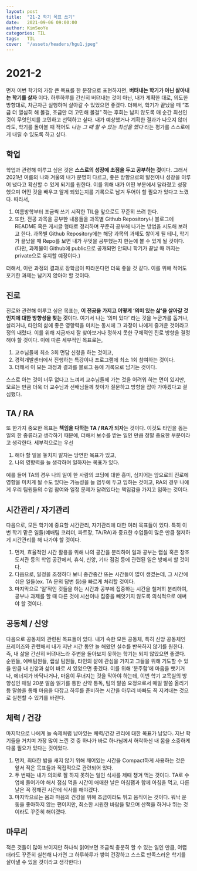 ```yaml
---
layout: post
title:  "21-2 학기 목표 쓰기"
date:   2021-09-06 09:00:00
author: KimSeoYe
categories: TIL
tags:   TIL
cover:  "/assets/headers/hgu1.jpeg"
---
```


# 2021-2

먼저 이번 학기의 가장 큰 목표를 한 문장으로 표현하자면, **버텨내는 학기가 아닌 살아내는 학기를 살자** 이다. 하루하루를 간신히 버텨내는 것이 아닌, 내가 계획한 대로, 의도한 방향대로, 차근차근 실행하며 살아갈 수 있었으면 좋겠다. 더해서, 학기가 끝났을 떼 “조금 더 열심히 해 볼걸, 조금만 더 고민해 볼걸” 하는 후회는 남지 않도록 매 순간 최선인 것이 무엇인지를 고민하고 선택하고 싶다. 내가 예상했거나 계획한 결과가 나오지 않더라도, 학기를 돌아볼 때 적어도 *나는 그 때 할 수 있는 최선을 했다* 라는 평가를 스스로에게 내릴 수 있도록 하고 싶다.

## 학업

학업과 관련해 이루고 싶은 것은 **스스로의 성장에 초점을 두고 공부하는 것**이다. 그래서 2021년 여름의 나와 겨울의 내가 분명히 다르고, 좋은 방향으로의 발전이나 성장을 이루어 냈다고 확신할 수 있게 되기를 원한다. 
이를 위해 내가 어떤 부분에서 달라졌고 성장했으며 어떤 것을 배우고 알게 되었는지를 기록으로 남겨 두어야 할 필요가 있다고 느꼈다. 따라서,
1. 여름방학부터 조금씩 쓰기 시작한 TIL을 앞으로도 꾸준히 쓰려 한다. 
2. 또한, 전공 과목을 공부한 내용들을 과목별 Github Repository나 블로그에 README 혹은 게시글 형태로 정리하며 꾸준히 공부해 나가는 방법을 시도해 보려고 한다. 과목별 Github Repository에는 해당 과목의 과제도 쌓이게 될 테니, 학기가 끝났을 때 Repo를 보면 내가 무엇을 공부했는지 한눈에 볼 수 있게 될 것이다. (다만, 과제물이 Github에 public으로 공개되면 안되니 학기가 끝날 때 까지는 private으로 유지할 예정이다.)

더해서, 이런 과정의 결과로 장학금이 따라온다면 더욱 좋을 것 같다. 이를 위해 적어도 포기한 과제는 남기지 않아야 할 것이다.

## 진로

진로와 관련해 이루고 싶은 목표는, **이 전공을 가지고 어떻게 ‘의미 있는 삶’을 살아갈 것인지에 대한 방향성을 찾는 것**이다. 여기서 나는 ‘의미 있다’ 라는 것을 누군가를 돕거나, 살리거나, 타인의 삶에 좋은 영향력을 미치는 동시에 그 과정이 나에게 즐거운 것이라고 정의 내렸다. 이를 위해 지금까지 잘 찾아보거나 정하지 못한 구체적인 진로 방향을 결정해야 할 것이다. 이에 따른 세부적인 목표로는, 
1. 교수님들께 최소 3회 면담 신청을 하는 것이고, 
2. 경력개발센터에서 진행하는 특강이나 프로그램에 최소 1회 참여하는 것이다. 
3. 더해서 이 모든 과정과 결과를 블로그 등에 기록으로 남기는 것이다. 
   
스스로 아는 것이 너무 없다고 느껴져 교수님들께 가는 것을 어려워 하는 면이 있지만, 모르는 만큼 더욱 더 교수님과 선배님들께 찾아가 질문하고 방향을 잡아 가야겠다고 결심했다.

## TA / RA

또 한가지 중요한 목표는 **책임을 다하는 TA / RA가 되자**는 것이다. 이것도 타인을 돕는 일의 한 종류라고 생각하기 때문에, 더해서 보수를 받는 일인 만큼 정말 중요한 부분이라고 생각한다. 세부적으로는 우선 
1. 해야 할 일을 놓치지 말자는 당연한 목표가 있고, 
2. 나의 영향력을 늘 생각하며 일하자는 목표가 있다. 

예를 들어 TA의 경우 나의 일이 한 사람의 코딩에 대한 흥미, 심지어는 앞으로의 진로에 영향을 미치게 될 수도 있다는 가능성을 늘 염두에 두고 임하는 것이고, RA의 경우 나에게 우리 팀원들의 수업 참여와 일정 문제가 달려있다는 책임감을 가지고 임하는 것이다.

## 시간관리 / 자기관리

다음으로, 모든 학기에 중요할 시간관리, 자기관리에 대한 여러 목표들이 있다. 특히 이번 학기 맡은 일들(예배팀 코리더, 파트장, TA/RA)과 중요한 수업들이 많은 만큼 철저하게 시간관리를 해 나가야 할 것이다. 
1. 먼저, 효율적인 시간 활용을 위해 나의 공간을 분리하여 일과 공부는 랩실 혹은 창조도서관 등의 학업 공간에서, 휴식, 신앙, 기타 점검 등에 관련된 일은 방에서 할 것이다. 
2. 다음으로, 일정을 조정하다 보니 중간중간 뜨는 시간들이 많이 생겼는데, 그 시간에 쉬운 일들(ex. TA 문의 답변 등)을 빠르게 처리할 것이다. 
3. 마지막으로 ‘일’적인 것들을 하는 시간과 공부에 집중하는 시간을 철저히 분리하여, 공부나 과제를 할 때 다른 것에 시선이나 집중을 빼앗기지 않도록 의식적으로 애써야 할 것이다.

## 공동체 / 신앙

다음으로 공동체와 관련된 목표들이 있다. 내가 속한 모든 공동체, 특히 신앙 공동체인 프레이즈와 관련해서 내가 지난 시간 동안 늘 해왔던 실수를 반복하지 않기를 원한다. 즉, 내 삶을 간신히 버텨내느라 주변을 돌아보지 못하는 학기는 되지 않았으면 좋겠다. 순원들, 예배팀원들, 랩실 팀원들, 타인의 삶에 관심을 가지고 그들을 위해 기도할 수 있을 만큼 내 신앙과 삶이 바로 서 있었으면 좋겠다.
이를 위해 ‘분주함’에 마음을 뺏기거나, 에너지가 바닥나거나, 마음이 무너지는 것을 막아야 하는데, 이번 학기 교목실의 방향성인 매일 20분 말씀 읽기를 통한 신약 통독, 팀의 말씀 요정으로서 매일 말씀 올리기 등 말씀을 통해 마음을 다잡고 하루를 준비하는 시간을 아무리 바빠도 꼭 지켜내는 것으로 실천할 수 있기를 바란다.

## 체력 / 건강

마지막으로 나에게 늘 숙제처럼 남아있는 체력/건강 관리에 대한 목표가 남았다. 지난 학기들을 거치며 가장 많이 느낀 것 중 하나가 바로 하나님께서 허락하신 내 몸을 소중하게 다룰 필요가 있다는 것이었다. 
1. 먼저, 최대한 밤을 새지 않기 위해 깨어있는 시간을 Compact하게 사용하는 것은 앞서 적은 목표들과 직접적으로 관련되어 있다. 
2. 두 번째는 내가 의외로 잘 하지 못하는 일인 식사를 제때 챙겨 먹는 것이다. TA로 수업에 들어가야 해서 점심 먹을 시간이 애매한 날은 아침팸과 함께 아침을 먹고, 다른 날은 꼭 정해진 시간에 식사를 해야겠다. 
3. 마지막으로는 몸과 마음의 건강을 위해 조금이라도 뛰고 움직이는 것이다. 워낙 운동을 좋아하지 않는 편이지만, 최소한 시원한 바람을 맞으며 산책을 하거나 뛰는 것이라도 꾸준히 해야겠다.

## 마무리

적은 것들이 많아 보이지만 하나씩 읽어보면 조금씩 충분히 할 수 있는 일인 만큼, 어렵더라도 꾸준히 실천해 나가면 그 하루하루가 쌓여 건강하고 스스로 만족스러운 학기를 살아낼 수 있을 것이라고 생각한다:)
